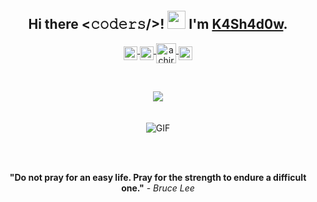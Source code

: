 <p>
    <br>
    <h2 align="middle">
        Hi there <𝚌𝚘𝚍𝚎𝚛𝚜/>! <img src="https://github.com/TheDudeThatCode/TheDudeThatCode/blob/master/Assets/Hi.gif" width="29px"> I'm <b><a href="https://github.com/K4Sh4d0w">K4Sh4d0w</a></b>.
    </h2>
</p>

<p align="middle">
<a href="https://www.linkedin.com/in/chirazi-alexandru-a6b013216/">
  <img align="middle" alt="achirazi's LinkedIN" width="22px" src="https://raw.githubusercontent.com/peterthehan/peterthehan/master/assets/linkedin.svg" />
</a>
<a href="https://open.spotify.com/user/dtkixjsti1ip2kfp27rgenr37">
  <img align="middle" alt="achirazi's Spotify" width="22px" src="https://raw.githubusercontent.com/peterthehan/peterthehan/master/assets/spotify.svg" />
</a>
<a href="https://www.youtube.com/channel/UCvnpDdecuQNfXZtz9oscdUg">
 <img align="middle" alt="achirazi's Youtube" height="32" width="32" src="https://raw.githubusercontent.com/peterthehan/peterthehan/master/assets/youtube.svg">
</a>
<a href="https://www.facebook.com/chirazi.alexandru">
  <img align="middle" alt="achirazi's Facebook" width="22px" src="https://raw.githubusercontent.com/peterthehan/peterthehan/master/assets/facebook.svg" />
</a>
</p>

<br>
<p align="center">
    <img align="middle" src="https://github-readme-stats.vercel.app/api?username=achirazi&show_icons=true&title_color=fff&icon_color=79ff97&text_color=9f9f9f&bg_color=151515" />
        <br>
        <br>
        <br>
    <img align="middle" alt="GIF" src="https://raw.githubusercontent.com/achirazi/achirazi/master/giphy1.gif" />
</p>
<br>
<br>

<p align="middle"> <b>"Do not pray for an easy life. Pray for the strength to endure a difficult one."</b> - <i>Bruce Lee</i> </p>
